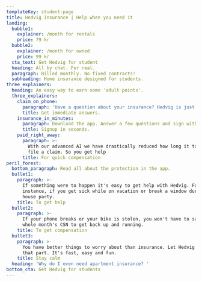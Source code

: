 ```yaml
---
templateKey: student-page
title: Hedvig Insurance | Help when you need it
landing:
  bubble1:
    explainer: /month for rentals
    price: 79 kr
  bubble2:
    explainer: /month for owned
    price: 99 kr
  cta_text: Get Hedvig for student
  heading: All by chat. For real.
  paragraph: Billed monthly. No fixed contracts!
  subheading: Home insurance designed for students.
three_explainers:
  heading: An easy way to earn some 'adult points'.
  three_explainers:
    claim_on_phone:
      paragraph: 'Have a question about your insurance? Hedvig is just a tap away. '
      title: Get immediate answers.
    insurance_in_minutes:
      paragraph: Download the app. Answer a few questions and sign with mobile BankID.
      title: Signup in seconds.
    paid_right_away:
      paragraph: >-
        With our advanced AI we have drastically reduced how long it take to
        file a claim. So you get help 
      title: For quick compensation
peril_forest:
  bottom_paragraph: Read all about the protection in the app.
  bullet1:
    paragraph: >-
      If something were to happen it's easy to get help with Hedvig. For
      instance, if you get sick while on vacation or break a window during a
      house party.
    title: To get help
  bullet2:
    paragraph: >-
      If your phone breaks or your bike is stolen, you won't have to sacrifice a
      whole month's CSN to get back up and running.
    title: To get compensation
  bullet3:
    paragraph: >-
      You have better things to worry about than insurance. Let Hedvig handle
      that part. It's fast, easy and fun.
    title: Stay calm
  heading: 'Why do I even need apartment insurance? '
bottom_cta: Get Hedvig for students
---
```


